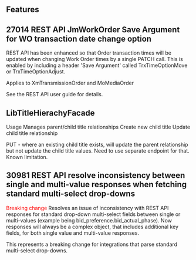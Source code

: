 ## Features
## 27014 REST API JmWorkOrder Save Argument for WO transaction date change option
REST API has been enhanced so that Order transaction times will be updated when changing Work Order times by a single PATCH call. This is enabled by including a header 'Save Argument' called TrxTimeOptionMove or TrxTimeOptionAdjust. 

Applies to XmTransmissionOrder and MoMediaOrder

See the REST API user guide for details.

## LibTitleHierachyFacade

Usage
Manages parent/child title relationships
Create new child title
Update child title relationship

PUT - where an existing child title exists, will update the parent relationship but not update the child title values. Need to use separate endpoint for that. Known limitation.



## 30981 REST API resolve inconsistency between single and multi-value responses when fetching standard multi-select drop-downs
<font color="#ff0000">Breaking change</font>
Resolves an issue of inconsistency with REST API responses for standard drop-down multi-select fields between single or multi-values (example being bid_preference.bid_actual_phase). Now responses will always be a complex object, that includes additional key fields, for both single value and multi-value responses.

This represents a breaking change for integrations that parse standard multi-select drop-downs.

